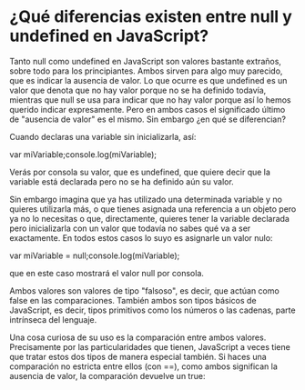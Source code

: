 # ¿Qué diferencias existen entre null y undefined en JavaScript?

Tanto null como undefined en JavaScript son valores bastante extraños, sobre todo para los principiantes. Ambos sirven para algo muy parecido, que es indicar la ausencia de valor. Lo que ocurre es que undefined es un valor que denota que no hay valor porque no se ha definido todavía, mientras que null se usa para indicar que no hay valor porque así lo hemos querido indicar expresamente. Pero en ambos casos el significado último de "ausencia de valor" es el mismo. Sin embargo ¿en qué se diferencian?

Cuando declaras una variable sin inicializarla, así:

var miVariable;console.log(miVariable);

Verás por consola su valor, que es undefined, que quiere decir que la variable está declarada pero no se ha definido aún su valor.

Sin embargo imagina que ya has utilizado una determinada variable y no quieres utilizarla más, o que tienes asignada una referencia a un objeto pero ya no lo necesitas o que, directamente, quieres tener la variable declarada pero inicializarla con un valor que todavía no sabes qué va a ser exactamente. En todos estos casos lo suyo es asignarle un valor nulo:

var miVariable = null;console.log(miVariable);

que en este caso mostrará el valor null por consola.

Ambos valores son valores de tipo "falsoso", es decir, que actúan como false en las comparaciones. También ambos son tipos básicos de JavaScript, es decir, tipos primitivos como los números o las cadenas, parte intrínseca del lenguaje.

Una cosa curiosa de su uso es la comparación entre ambos valores. Precisamente por las particularidades que tienen, JavaScript a veces tiene que tratar estos dos tipos de manera especial también. Si haces una comparación no estricta entre ellos (con ==), como ambos significan la ausencia de valor, la comparación devuelve un true:
